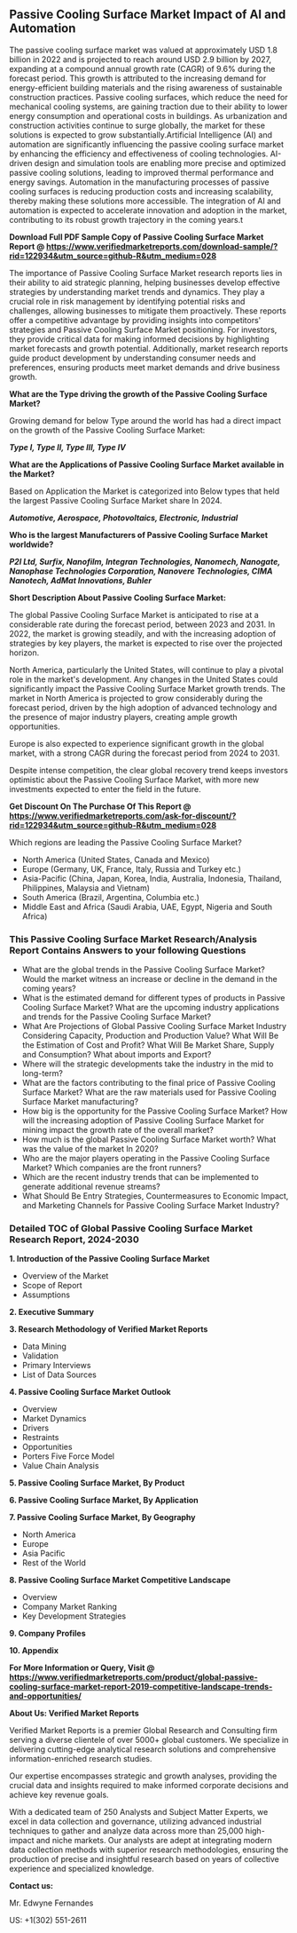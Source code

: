 <h2>Passive Cooling Surface Market Impact of AI and Automation</h2>The passive cooling surface market was valued at approximately USD 1.8 billion in 2022 and is projected to reach around USD 2.9 billion by 2027, expanding at a compound annual growth rate (CAGR) of 9.6% during the forecast period. This growth is attributed to the increasing demand for energy-efficient building materials and the rising awareness of sustainable construction practices. Passive cooling surfaces, which reduce the need for mechanical cooling systems, are gaining traction due to their ability to lower energy consumption and operational costs in buildings. As urbanization and construction activities continue to surge globally, the market for these solutions is expected to grow substantially.Artificial Intelligence (AI) and automation are significantly influencing the passive cooling surface market by enhancing the efficiency and effectiveness of cooling technologies. AI-driven design and simulation tools are enabling more precise and optimized passive cooling solutions, leading to improved thermal performance and energy savings. Automation in the manufacturing processes of passive cooling surfaces is reducing production costs and increasing scalability, thereby making these solutions more accessible. The integration of AI and automation is expected to accelerate innovation and adoption in the market, contributing to its robust growth trajectory in the coming years.t</p><p id="" class=""><strong>Download Full PDF Sample Copy of Passive Cooling Surface Market Report @ <a href="https://www.verifiedmarketreports.com/download-sample/?rid=122934&utm_source=github-R&utm_medium=028" target="_blank">https://www.verifiedmarketreports.com/download-sample/?rid=122934&utm_source=github-R&utm_medium=028</a></strong></p><p>The importance of&nbsp;Passive Cooling Surface Market research reports lies in their ability to aid strategic planning, helping businesses develop effective strategies by understanding market trends and dynamics. They play a crucial role in risk management by identifying potential risks and challenges, allowing businesses to mitigate them proactively. These reports offer a competitive advantage by providing insights into competitors' strategies and Passive Cooling Surface Market positioning. For investors, they provide critical data for making informed decisions by highlighting market forecasts and growth potential. Additionally, market research reports guide product development by understanding consumer needs and preferences, ensuring products meet market demands and drive business growth.</p><p><strong>What are the&nbsp;Type driving the growth of the Passive Cooling Surface Market?</strong></p><p id="" class="">Growing demand for below Type around the world has had a direct impact on the growth of the Passive Cooling Surface Market:</p><em><strong>Type I, Type II, Type III, Type IV</strong></em></p><strong>What are the&nbsp;Applications&nbsp;of Passive Cooling Surface Market available in the Market?</strong></p><p id="" class="">Based on Application the Market is categorized into Below types that held the largest Passive Cooling Surface Market share In 2024.</p><em><strong>Automotive, Aerospace, Photovoltaics, Electronic, Industrial</strong></em></p><strong>Who is the largest Manufacturers of Passive Cooling Surface Market worldwide?</strong></p><p><em><strong>P2I Ltd, Surfix, Nanofilm, Integran Technologies, Nanomech, Nanogate, Nanophase Technologies Corporation, Nanovere Technologies, CIMA Nanotech, AdMat Innovations, Buhler</strong></em></p><p id="" class=""><strong>Short Description About Passive Cooling Surface Market:</strong></p><p>The global Passive Cooling Surface Market is anticipated to rise at a considerable rate during the forecast period, between 2023 and 2031. In 2022, the market is growing steadily, and with the increasing adoption of strategies by key players, the market is expected to rise over the projected horizon.</p><p>North America, particularly the United States, will continue to play a pivotal role in the market's development. Any changes in the United States could significantly impact the Passive Cooling Surface Market growth trends. The market in North America is projected to grow considerably during the forecast period, driven by the high adoption of advanced technology and the presence of major industry players, creating ample growth opportunities.</p><p>Europe is also expected to experience significant growth in the global market, with a strong CAGR during the forecast period from 2024 to 2031.</p><p>Despite intense competition, the clear global recovery trend keeps investors optimistic about the Passive Cooling Surface Market, with more new investments expected to enter the field in the future.</p><p id="" class=""><strong>Get Discount On The Purchase Of This Report @ <a href="https://www.verifiedmarketreports.com/ask-for-discount/?rid=122934&utm_source=github-R&utm_medium=028" target="_blank">https://www.verifiedmarketreports.com/ask-for-discount/?rid=122934&utm_source=github-R&utm_medium=028</a></strong></p>Which regions are leading the Passive Cooling Surface Market?</p><ul><li>North America (United States, Canada and Mexico)</li><li>Europe (Germany, UK, France, Italy, Russia and Turkey etc.)</li><li>Asia-Pacific (China, Japan, Korea, India, Australia, Indonesia, Thailand, Philippines, Malaysia and Vietnam)</li><li>South America (Brazil, Argentina, Columbia etc.)</li><li>Middle East and Africa (Saudi Arabia, UAE, Egypt, Nigeria and South Africa)</li></ul><h3 id="" class="">This Passive Cooling Surface Market Research/Analysis Report Contains Answers to your following Questions</h3><ul><li>What are the global trends in the Passive Cooling Surface Market? Would the market witness an increase or decline in the demand in the coming years?</li><li>What is the estimated demand for different types of products in Passive Cooling Surface Market? What are the upcoming industry applications and trends for the Passive Cooling Surface Market?</li><li>What Are Projections of Global Passive Cooling Surface Market Industry Considering Capacity, Production and Production Value? What Will Be the Estimation of Cost and Profit? What Will Be Market Share, Supply and Consumption? What about imports and Export?</li><li>Where will the strategic developments take the industry in the mid to long-term?</li><li>What are the factors contributing to the final price of Passive Cooling Surface Market? What are the raw materials used for Passive Cooling Surface Market manufacturing?</li><li>How big is the opportunity for the Passive Cooling Surface Market? How will the increasing adoption of Passive Cooling Surface Market for mining impact the growth rate of the overall market?</li><li>How much is the global Passive Cooling Surface Market worth? What was the value of the market In 2020?</li><li>Who are the major players operating in the Passive Cooling Surface Market? Which companies are the front runners?</li><li>Which are the recent industry trends that can be implemented to generate additional revenue streams?</li><li>What Should Be Entry Strategies, Countermeasures to Economic Impact, and Marketing Channels for Passive Cooling Surface Market Industry?</li></ul><h3 id="" class="">Detailed TOC of Global Passive Cooling Surface Market Research Report, 2024-2030</h3><p id="" class=""><strong>1. Introduction of the Passive Cooling Surface Market</strong></p><ul><li>Overview of the Market</li><li>Scope of Report</li><li>Assumptions</li></ul><p id="" class=""><strong>2. Executive Summary</strong></p><p id="" class=""><strong>3. Research Methodology of Verified Market Reports</strong></p><ul><li>Data Mining</li><li>Validation</li><li>Primary Interviews</li><li>List of Data Sources</li></ul><p id="" class=""><strong>4. Passive Cooling Surface Market Outlook</strong></p><ul><li>Overview</li><li>Market Dynamics</li><li>Drivers</li><li>Restraints</li><li>Opportunities</li><li>Porters Five Force Model</li><li>Value Chain Analysis</li></ul><p id="" class=""><strong>5. Passive Cooling Surface Market, By Product</strong></p><p id="" class=""><strong>6. Passive Cooling Surface Market, By Application</strong></p><p id="" class=""><strong>7. Passive Cooling Surface Market, By Geography</strong></p><ul><li>North America</li><li>Europe</li><li>Asia Pacific</li><li>Rest of the World</li></ul><p id="" class=""><strong>8. Passive Cooling Surface Market Competitive Landscape</strong></p><ul><li>Overview</li><li>Company Market Ranking</li><li>Key Development Strategies</li></ul><p id="" class=""><strong>9. Company Profiles</strong></p><p id="" class=""><strong>10. Appendix</strong></p><p id="" class=""><strong>For More Information or Query, Visit @ <a href="https://www.verifiedmarketreports.com/product/global-passive-cooling-surface-market-report-2019-competitive-landscape-trends-and-opportunities/" target="_blank">https://www.verifiedmarketreports.com/product/global-passive-cooling-surface-market-report-2019-competitive-landscape-trends-and-opportunities/</a></strong></p><p id="" class=""><strong>About Us: Verified Market Reports</strong></p><p id="" class="">Verified Market Reports is a premier Global Research and Consulting firm serving a diverse clientele of over 5000+ global customers. We specialize in delivering cutting-edge analytical research solutions and comprehensive information-enriched research studies.</p><p id="" class="">Our expertise encompasses strategic and growth analyses, providing the crucial data and insights required to make informed corporate decisions and achieve key revenue goals.</p><p id="" class="">With a dedicated team of 250 Analysts and Subject Matter Experts, we excel in data collection and governance, utilizing advanced industrial techniques to gather and analyze data across more than 25,000 high-impact and niche markets. Our analysts are adept at integrating modern data collection methods with superior research methodologies, ensuring the production of precise and insightful research based on years of collective experience and specialized knowledge.</p><p id="" class=""><strong>Contact us:</strong></p><p id="" class="">Mr. Edwyne Fernandes</p><p id="" class="">US: +1(302) 551-2611</p>